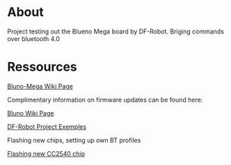 
# About

Project testing out the Blueno Mega board by DF-Robot. Briging commands over bluetooth 4.0

# Ressources

[Bluno-Mega Wiki Page](http://www.dfrobot.com/wiki/index.php/Bluno_Mega_2560_(SKU:DFR0323))

Complimentary information on firmware updates can be found here:

[Bluno Wiki Page](http://www.dfrobot.com/wiki/index.php/Bluno_SKU:DFR0267#Wireless_Programming_via_BLE)

[DF-Robot Project Exemples](http://www.dfrobot.com/index.php?route=DFblog/blog&id=428)

Flashing new chips, setting up own BT profiles

[Flashing new CC2540 chip](http://www.dfrobot.com/wiki/index.php?title=How_to_flash_a_new_CC2540_chip_with_DFRobot_BLE_service%3F) 